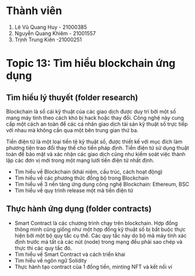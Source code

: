 # Thành viên
1. Lê Vũ Quang Huy - 21000385
2. Nguyễn Quang Khiêm - 21001557
3. Trịnh Trung Kiên -21000251

# Topic 13: Tìm hiểu blockchain ứng dụng 
## Tìm hiểu lý thuyết (folder research)
Blockchain là sổ cái kỹ thuật của các giao dịch được duy trì bởi một số mang máy tính theo cách khó bị hack hoặc thay đổi. Công nghệ này cung cấp một cách an toàn để các cá nhân giao dịch tài sản kỹ thuật số trực tiếp với nhau mà không cần qua một bên trung gian thứ ba.

Tiền điện tử là một loại tiền tệ kỹ thuật số, được thiết kế với mục đích làm phương tiện trao đổi thay thế cho tiền pháp định. Tiền điện tử sử dụng thuật toán để bảo mật và xác nhận các giao dịch cũng như kiểm soát việc thành lập các đơn vị mới trong một mạng lưới tiền điện tử nhất định.

- Tìm hiểu về Blockchain (khái niệm, cấu trúc, cách hoạt động)
- Tìm hiểu về các phương thức đồng bộ trong Blockchain
- Tìm hiểu về 3 nền tảng ứng dụng công nghệ Blockchain: Ethereum, BSC
- Tìm hiểu về quy trình release một mã tiền điện tử

## Thực hành ứng dụng (folder contracts)
- Smart Contract là các chương trình chạy trên blockchain. Hợp đồng thông minh cũng giống như một hợp đồng kỹ thuật số bị bắt buộc thực hiện bởi một bộ quy tắc cụ thể. Các quy tắc này do bộ mã máy tính xác định trước mà tất cả các nút (node) trong mạng đều phải sao chép và thực thi các quy tắc đó.
- Tìm hiểu về Smart Contract và cách triển khai
- Tìm hiểu về ngôn ngữ Solidity 
- Thực hành tạo contract của 1 đồng tiền, minting NFT và kết nối ví

